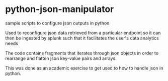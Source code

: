 # python-json-manipulator
sample scripts to configure json outputs in python

Used to reconfigure json data retrieved from a particular endpoint so it can then be ingested by splunk such that it facilitates the user's data analytics needs

The code contains fragments that iterates through json objects in order to rearrange and flatten json key-value pairs and arrays.

This was done as an academic exercise to get used to how to handle json in python.
